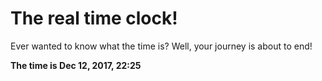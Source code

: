 # The real time clock!

Ever wanted to know what the time is? Well, your journey is about to end!

**The time is Dec 12, 2017, 22:25**